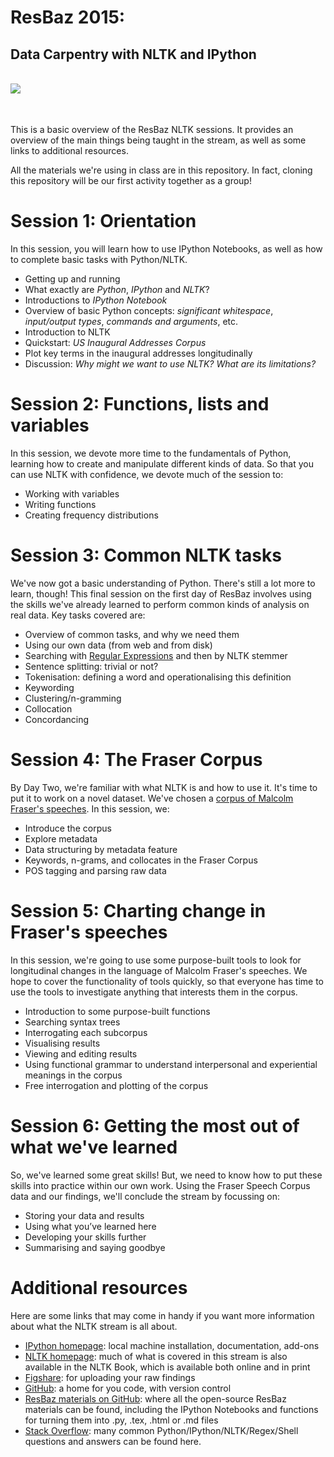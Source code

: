 # ResBaz 2015:
## Data Carpentry with NLTK and IPython

<br>
<img style="float:left" src="http://ipython.org/_static/IPy_header.png" />
<br><br><br>

This is a basic overview of the ResBaz NLTK sessions. It provides an overview of the main things being taught in the stream, as well as some links to additional resources. 

All the materials we're using in class are in this repository. In fact, cloning this repository will be our first activity together as a group!

# Session 1: Orientation

In this session, you will learn how to use IPython Notebooks, as well as how to complete basic tasks with Python/NLTK. 

* Getting up and running
* What exactly are *Python*, *IPython* and *NLTK*?
* Introductions to *IPython Notebook*
* Overview of basic Python concepts: *significant whitespace*, *input/output types*, *commands and arguments*, etc.
* Introduction to NLTK
* Quickstart: *US Inaugural Addresses Corpus*
*  Plot key terms in the inaugural addresses longitudinally
* Discussion: *Why might we want to use NLTK? What are its limitations?*

# Session 2: Functions, lists and variables

In this session, we devote more time to the fundamentals of Python, learning how to create and manipulate different kinds of data. So that you can use NLTK with confidence, we devote much of the session to:

* Working with variables
* Writing functions
* Creating frequency distributions

# Session 3: Common NLTK tasks

We've now got a basic understanding of Python. There's still a lot more to learn, though! This final session on the first day of ResBaz involves using the skills we've already learned to perform common kinds of analysis on real data. Key tasks covered are:

* Overview of common tasks, and why we need them
* Using our own data (from web and from disk)
* Searching with [Regular Expressions](http://www.regular-expressions.info/) and then by NLTK stemmer
* Sentence splitting: trivial or not?
* Tokenisation: defining a word and operationalising this definition
* Keywording
* Clustering/n-gramming
* Collocation
* Concordancing

# Session 4: The Fraser Corpus

By Day Two, we're familiar with what NLTK is and how to use it. It's time to put it to work on a novel dataset. We've chosen a [corpus of Malcolm Fraser's speeches](http://www.unimelb.edu.au/malcolmfraser/speeches/electorate/). In this session, we:

* Introduce the corpus
* Explore metadata
* Data structuring by metadata feature
* Keywords, n-grams, and collocates in the Fraser Corpus
* POS tagging and parsing raw data

# Session 5: Charting change in Fraser's speeches

In this session, we're going to use some purpose-built tools to look for longitudinal changes in the language of Malcolm Fraser's speeches. We hope to cover the functionality of tools quickly, so that everyone has time to use the tools to investigate anything that interests them in the corpus.

* Introduction to some purpose-built functions
* Searching syntax trees
* Interrogating each subcorpus
* Visualising results
* Viewing and editing results
* Using functional grammar to understand interpersonal and experiential meanings in the corpus
* Free interrogation and plotting of the corpus

# Session 6: Getting the most out of what we've learned

So, we've learned some great skills! But, we need to know how to put these skills into practice within our own work. Using the Fraser Speech Corpus data and our findings, we'll conclude the stream by focussing on:

* Storing your data and results
* Using what you’ve learned here
* Developing your skills further
* Summarising and saying goodbye

# Additional resources

Here are some links that may come in handy if you want more information about what the NLTK stream is all about.

* [IPython homepage](http://ipython.org/): local machine installation, documentation, add-ons
* [NLTK homepage](http://www.nltk.org/): much of what is covered in this stream is also available in the NLTK Book, which is available both online and in print
* [Figshare](http://figshare.com/): for uploading your raw findings
* [GitHub](https://github.com): a home for you code, with version control
* [ResBaz materials on GitHub](https://github.com/resbaz): where all the open-source ResBaz materials can be found, including the IPython Notebooks and functions for turning them into .py, .tex, .html or .md files
* [Stack Overflow](http://stackoverflow.com/): many common Python/IPython/NLTK/Regex/Shell questions and answers can be found here.

